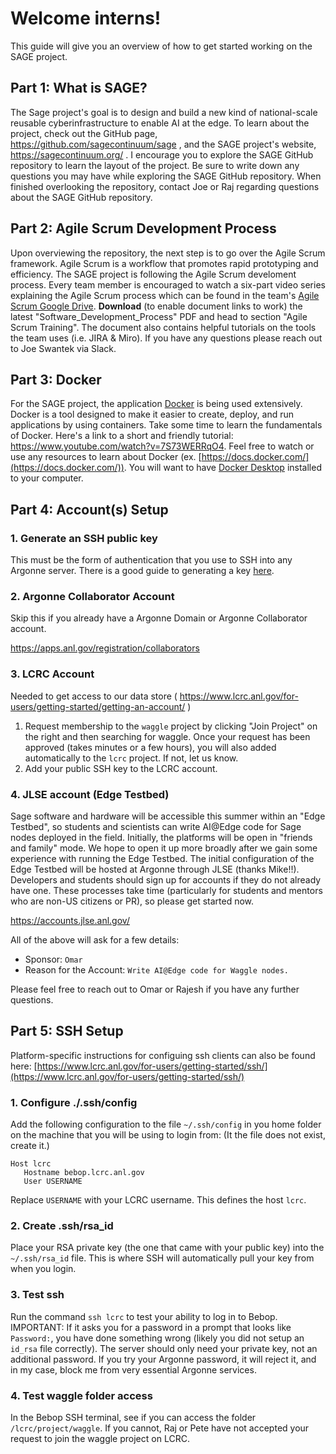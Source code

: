 # Welcome interns!
This guide will give you an overview of how to get started working on the SAGE project.


## Part 1: What is SAGE?
The Sage project's goal is to design and build a new kind of national-scale reusable cyberinfrastructure to enable AI at the edge. To learn about the project, check out the GitHub page, https://github.com/sagecontinuum/sage , and the SAGE project's website, https://sagecontinuum.org/ . I encourage you to explore the SAGE GitHub repository to learn the layout of the project. Be sure to write down any questions you may have while exploring the SAGE GitHub repository. When finished overlooking the repository, contact Joe or Raj regarding questions about the SAGE GitHub repository.

## Part 2: Agile Scrum Development Process
Upon overviewing the repository, the next step is to go over the Agile Scrum framework. Agile Scrum is a workflow that promotes rapid prototyping and efficiency. The SAGE project is following the Agile Scrum develoment process. Every team member is encouraged to watch a six-part video series explaining the Agile Scrum process which can be found in the team's [Agile Scrum Google Drive](https://drive.google.com/drive/folders/1Cj1qPAEVZm1Qkd6BrbIAssERmHlmGf0C). **Download** (to enable document links to work) the latest "Software_Development_Process" PDF and head to section "Agile Scrum Training". The document also contains helpful tutorials on the tools the team uses (i.e. JIRA & Miro). If you have any questions please reach out to Joe Swantek via Slack.

## Part 3: Docker
For the SAGE project, the application [Docker](https://www.docker.com/) is being used extensively. Docker is a tool designed to make it easier to create, deploy, and run applications by using containers. Take some time to learn the fundamentals of Docker. Here's a link to a short and friendly tutorial: https://www.youtube.com/watch?v=7S73WERRqO4. Feel free to watch or use any resources to learn about Docker (ex. [https://docs.docker.com/](https://docs.docker.com/)). You will want to have [Docker Desktop](https://www.docker.com/get-started) installed to your computer.


## Part 4:  Account(s) Setup


### 1. Generate an SSH public key 
This must be the form of authentication that you use to SSH into any Argonne server. There is a good guide to generating a key [here](https://kb.iu.edu/d/aews).


### 2. Argonne Collaborator Account  

Skip this if you already have a Argonne Domain or Argonne Collaborator account.

https://apps.anl.gov/registration/collaborators

### 3. LCRC Account  

Needed to get access to our data store ( https://www.lcrc.anl.gov/for-users/getting-started/getting-an-account/ )

  1. Request membership to the `waggle` project by clicking "Join Project" on the right and then searching for waggle. Once your request has been approved (takes minutes or a few hours), you will also added automatically to the `lcrc` project. If not, let us know.
  2. Add your public SSH key to the LCRC account.


### 4. JLSE account (Edge Testbed)  
Sage software and hardware will be accessible this summer within an "Edge Testbed", so students and scientists can write AI@Edge code for Sage nodes deployed in the field. Initially, the platforms will be open in "friends and family" mode. We hope to open it up more broadly after we gain some experience with running the Edge Testbed. The initial configuration of the Edge Testbed will be hosted at Argonne through JLSE (thanks Mike!!). Developers and students should sign up for accounts if they do not already have one. These processes take time (particularly for students and mentors who are non-US citizens or PR), so please get started now.

https://accounts.jlse.anl.gov/

All of the above will ask for a few details:

- Sponsor: `Omar`
- Reason for the Account: `Write AI@Edge code for Waggle nodes.`

Please feel free to reach out to Omar or Rajesh if you have any further questions.



## Part 5: SSH Setup

Platform-specific instructions for configuing ssh clients can also be found here: [https://www.lcrc.anl.gov/for-users/getting-started/ssh/](https://www.lcrc.anl.gov/for-users/getting-started/ssh/)

### 1. Configure ./.ssh/config  

Add the following configuration to the file `~/.ssh/config` in you home folder on the machine that you will be using to login from: (It the file does not exist, create it.)

   ```text
   Host lcrc
      Hostname bebop.lcrc.anl.gov
      User USERNAME
   ```

   Replace `USERNAME` with your LCRC username. This defines the host `lcrc`.

### 2. Create .ssh/rsa_id  

Place your RSA private key (the one that came with your public key) into the `~/.ssh/rsa_id` file. This is where SSH will automatically pull your key from when you login.

### 3. Test ssh  

Run the command `ssh lcrc` to test your ability to log in to Bebop. IMPORTANT: If it asks you for a password in a prompt that looks like `Password:`, you have done something wrong (likely you did not setup an `id_rsa` file correctly). The server should only need your private key, not an additional password. If you try your Argonne password, it will reject it, and in my case, block me from very essential Argonne services.

### 4. Test waggle folder access  

In the Bebop SSH terminal, see if you can access the folder `/lcrc/project/waggle`. If you cannot, Raj or Pete have not accepted your request to join the waggle project on LCRC.
